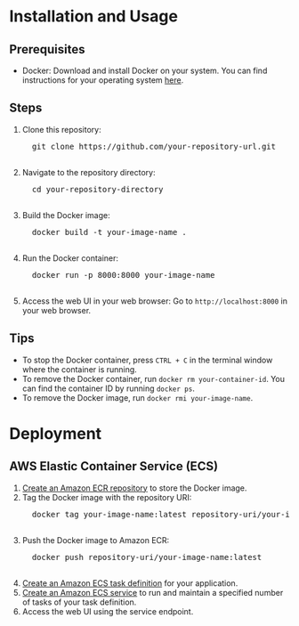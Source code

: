 <h1>Installation and Usage</h1>

<h2>Prerequisites</h2>

<ul>
  <li>Docker: Download and install Docker on your system. You can find instructions for your operating system <a href="https://docs.docker.com/engine/install/">here</a>.</li>
</ul>

<h2>Steps</h2>

<ol>
  <li>Clone this repository:
  <pre>
  git clone https://github.com/your-repository-url.git
  </pre>
  </li>
  <li>Navigate to the repository directory:
  <pre>
  cd your-repository-directory
  </pre>
  </li>
  <li>Build the Docker image:
  <pre>
  docker build -t your-image-name .
  </pre>
  </li>
  <li>Run the Docker container:
  <pre>
  docker run -p 8000:8000 your-image-name
  </pre>
  </li>
  <li>Access the web UI in your web browser:
  Go to <code>http://localhost:8000</code> in your web browser.
  </li>
</ol>

<h2>Tips</h2>
<ul>
  <li>To stop the Docker container, press <code>CTRL + C</code> in the terminal window where the container is running.</li>
  <li>To remove the Docker container, run <code>docker rm your-container-id</code>. You can find the container ID by running <code>docker ps</code>.</li>
  <li>To remove the Docker image, run <code>docker rmi your-image-name</code>.</li>
</ul>

<h1>Deployment</h1>

<h2>AWS Elastic Container Service (ECS)</h2>

<ol>
  <li><a href="https://docs.aws.amazon.com/en_us/AmazonECR/latest/userguide/repository-create.html">Create an Amazon ECR repository</a> to store the Docker image.</li>
  <li>Tag the Docker image with the repository URI:
  <pre>
  docker tag your-image-name:latest repository-uri/your-image-name:latest
  </pre>
  </li>
  <li>Push the Docker image to Amazon ECR:
  <pre>
  docker push repository-uri/your-image-name:latest
  </pre>
  </li>
  <li><a href="https://docs.aws.amazon.com/en_us/AmazonECS/latest/developerguide/task_definitions.html">Create an Amazon ECS task definition</a> for your application.</li>
  <li><a href="https://docs.aws.amazon.com/en_us/AmazonECS/latest/developerguide/ecs_services.html">Create an Amazon ECS service</a> to run and maintain a specified number of tasks of your task definition.</li>
  <li>Access the web UI using the service endpoint.</li>
</ol>
